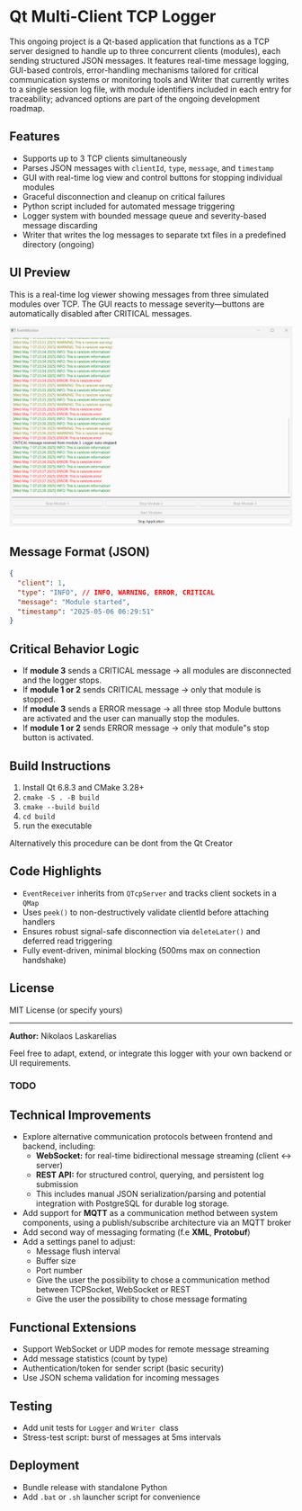 # Qt Multi-Client TCP Logger

This ongoing project is a Qt-based application that functions as a TCP server designed to handle up to three concurrent clients (modules), each sending structured JSON messages. It features real-time message logging, GUI-based controls, error-handling mechanisms tailored for critical communication systems or monitoring tools and Writer that currently writes to a single session log file, with module identifiers included in each entry for traceability; advanced options are part of the ongoing development roadmap.

## Features

- Supports up to 3 TCP clients simultaneously
- Parses JSON messages with `clientId`, `type`, `message`, and `timestamp`
- GUI with real-time log view and control buttons for stopping individual modules
- Graceful disconnection and cleanup on critical failures
- Python script included for automated message triggering
- Logger system with bounded message queue and severity-based message discarding
- Writer that writes the log messages to separate txt files in a predefined directory (ongoing)

## UI Preview

This is a real-time log viewer showing messages from three simulated modules over TCP.
The GUI reacts to message severity—buttons are automatically disabled after CRITICAL messages.

![Screenshot of the Qt Logger GUI](image-1.png)

## Message Format (JSON)
```json
{
  "client": 1,
  "type": "INFO", // INFO, WARNING, ERROR, CRITICAL
  "message": "Module started",
  "timestamp": "2025-05-06 06:29:51"
}
```

## Critical Behavior Logic
- If **module 3** sends a CRITICAL message → all modules are disconnected and the logger stops.
- If **module 1 or 2** sends CRITICAL message → only that module is stopped.
- If **module 3** sends a ERROR message → all three stop Module buttons are activated and the user can manually stop the modules.
- If **module 1 or 2** sends ERROR message → only that module"s stop button is activated.

## Build Instructions
1. Install Qt 6.8.3 and CMake 3.28+
2. `cmake -S . -B build`
3. `cmake --build build`
4. `cd build`
5. run the executable

Alternatively this procedure can be dont from the Qt Creator

## Code Highlights
- `EventReceiver` inherits from `QTcpServer` and tracks client sockets in a `QMap`
- Uses `peek()` to non-destructively validate clientId before attaching handlers
- Ensures robust signal-safe disconnection via `deleteLater()` and deferred read triggering
- Fully event-driven, minimal blocking (500ms max on connection handshake)

## License
MIT License (or specify yours)

---

**Author:** Nikolaos Laskarelias

Feel free to adapt, extend, or integrate this logger with your own backend or UI requirements.

### TODO

## Technical Improvements
- Explore alternative communication protocols between frontend and backend, including:
  - **WebSocket:** for real-time bidirectional message streaming (client ↔ server)
  - **REST API:** for structured control, querying, and persistent log submission
  - This includes manual JSON serialization/parsing and potential integration with PostgreSQL for durable log storage.
- Add support for **MQTT** as a communication method between system components, using a publish/subscribe architecture via an MQTT broker
- Add second way of messaging formating (f.e **XML**, **Protobuf**)
- Add a settings panel to adjust:
  - Message flush interval
  - Buffer size
  - Port number
  - Give the user the possibility to chose a communication method between TCPSocket, WebSocket or REST
  - Give the user the possibility to chose message formating


## Functional Extensions
- Support WebSocket or UDP modes for remote message streaming
- Add message statistics (count by type)
- Authentication/token for sender script (basic security)
- Use JSON schema validation for incoming messages

## Testing
- Add unit tests for `Logger` and `Writer `class
- Stress-test script: burst of messages at 5ms intervals

## Deployment
- Bundle release with standalone Python
- Add `.bat` or `.sh` launcher script for convenience
